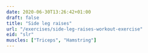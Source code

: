 ```yaml
---
date: 2020-06-30T13:26:42+01:00
draft: false
title: "Side leg raises"
url: "/exercises/side-leg-raises-workout-exercise"
eid: "slr"
muscles: ["Triceps", "Hamstring"]
---
```

